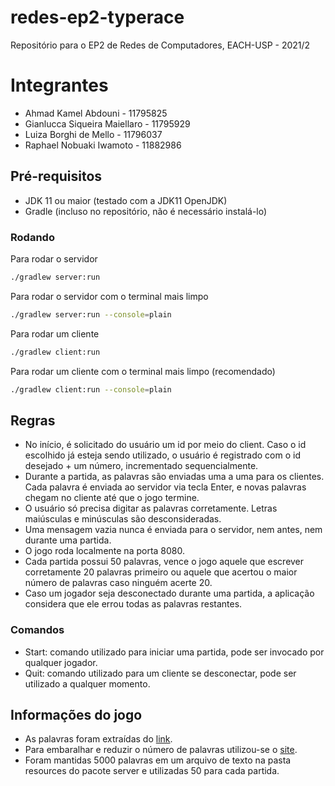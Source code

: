 # redes-ep2-typerace
Repositório para o EP2 de Redes de Computadores, EACH-USP - 2021/2

# Integrantes
* Ahmad Kamel Abdouni - 11795825
* Gianlucca Siqueira Maiellaro - 11795929
*  Luiza Borghi de Mello - 11796037
*  Raphael Nobuaki Iwamoto - 11882986

## Pré-requisitos
* JDK 11 ou maior (testado com a JDK11 OpenJDK)
* Gradle (incluso no repositório, não é necessário instalá-lo)

### Rodando
Para rodar o servidor
```sh
./gradlew server:run 
```
Para rodar o servidor com o terminal mais limpo
```sh
./gradlew server:run --console=plain
```
Para rodar um cliente
```sh
./gradlew client:run
```
Para rodar um cliente com o terminal mais limpo (recomendado)
```sh
./gradlew client:run --console=plain
```

## Regras
* No início, é solicitado do usuário um id por meio do client. Caso o id escolhido já esteja sendo utilizado, o usuário é registrado com o id desejado + um número, incrementado sequencialmente.
* Durante a partida, as palavras são enviadas uma a uma para os clientes. Cada palavra é enviada ao servidor via tecla Enter, e novas palavras chegam no cliente até que o jogo termine. 
* O usuário só precisa digitar as palavras corretamente. Letras maiúsculas e minúsculas são desconsideradas.
* Uma mensagem vazia nunca é enviada para o servidor, nem antes, nem durante uma partida.
* O jogo roda localmente na porta 8080.
* Cada partida possui 50 palavras, vence o jogo aquele que escrever corretamente 20 palavras primeiro ou aquele que acertou o maior número de palavras caso ninguém acerte 20. 
* Caso um jogador seja desconectado durante uma partida, a aplicação considera que ele errou todas as palavras restantes.

### Comandos
* Start: comando utilizado para iniciar uma partida, pode ser invocado por qualquer jogador.
* Quit: comando utilizado para um cliente se desconectar, pode ser utilizado a qualquer momento.

## Informações do jogo
* As palavras foram extraídas do [link](http://200.17.137.109:8081/novobsi/Members/cicerog/disciplinas/introducao-a-programacao/arquivos-2016-1/algoritmos/Lista-de-Palavras.txt/view).
* Para embaralhar e reduzir o número de palavras utilizou-se o [site](https://onlinerandomtools.com/shuffle-words).
* Foram mantidas 5000 palavras em um arquivo de texto na pasta resources do pacote server e utilizadas 50 para cada partida.
